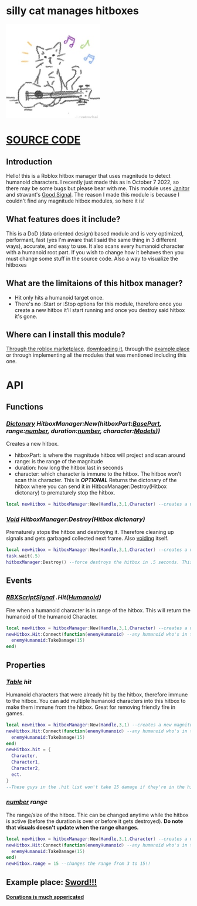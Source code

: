 # silly cat manages hitboxes
![image](https://github.com/EricPokemon/silly-cat-manages-hitboxes/blob/main/7f27964d7018b45a0ebbb012216e81cd.png)
# [SOURCE CODE](https://github.com/EricPokemon/silly-cat-manages-hitboxes/blob/main/HitboxManager.lua)
## Introduction
Hello! this is a Roblox hitbox manager that uses magnitude to detect humanoid characters. I recently just made this as in October 7 2022, so there may be some bugs but please bear with me. This module uses [Janitor](https://github.com/howmanysmall/Janitor) and stravant's [Good Signal](https://devforum.roblox.com/t/lua-signal-class-comparison-optimal-goodsignal-class/1387063). The reason I made this module is because I couldn't find any magnitude hitbox modules, so here it is!
## What features does it include?
This is a DoD (data oriented design) based module and is very optimized, performant, fast (yes I'm aware that I said the same thing in 3 different ways), accurate, and easy to use. It also scans every humanoid character with a humanoid root part. If you wish to change how it behaves then you must change some stuff in the source code. Also a way to visualize the hitboxes
## What are the limitaions of this hitbox manager?
- Hit only hits a humanoid target once.
- There's no :Start or :Stop options for this module, therefore once you create a new hitbox it'll start running and once you destroy said hitbox it's gone.
## Where can I install this module?
[Through the roblox marketplace](https://www.roblox.com/library/11204552320/silly-cat-manages-hitbox), [downloading it](https://github.com/EricPokemon/silly-cat-manages-hitboxes/blob/main/silly%20cat%20manages%20hitboxes.rbxm), through the [example place](https://www.roblox.com/games/11205345452/silly-cat-manages-hitboxes-Example-Place) or through implementing all the modules that was mentioned including this one.

# API
## Functions
### *[Dictonary](https://create.roblox.com/docs/education/coding-5/intro-to-dictionaries) HitboxManager:New(hitboxPart:[BasePart](https://create.roblox.com/docs/education/coding-5/intro-to-dictionaries](https://create.roblox.com/docs/reference/engine/classes/BasePart)), range:[number](https://create.roblox.com/docs/scripting/luau/numbers), duration:[number](https://create.roblox.com/docs/scripting/luau/numbers), character:[Models](https://create.roblox.com/docs/building-and-visuals/studio-modeling/model-objects)))*
Creates a new hitbox.
- hitboxPart: is where the magnitude hitbox will project and scan around
- range: is the range of the magnitude
- duration: how long the hitbox last in seconds
- character: which character is immune to the hitbox. The hitbox won't scan this character. This is ***OPTIONAL***
Returns the dictonary of the hitbox where you can send it in HitboxManager:Destroy(Hitbox dictonary) to prematurely stop the hitbox.
```lua
local newHitbox = hitboxManager:New(Handle,3,1,Character) --creates a new magnitude hitbox that will scan around Handle with a range of 3 and will last 1 second. Variable Character will be ignored.
```

### *[Void](https://create.roblox.com/docs/scripting/luau/nil) HitboxManager:Destroy(Hitbox dictonary)*
Prematurely stops the hitbox and destroying it. Therefore cleaning up signals and gets garbaged collected next frame. Also [voiding](https://create.roblox.com/docs/scripting/luau/nil) itself.
```lua
local newHitbox = hitboxManager:New(Handle,3,1,Character) --creates a new magnitude hitbox that will scan around Handle with a range of 3 and will last 1 second. Variable Character will be ignored.
task.wait(.5)
hitboxManager:Destroy() --force destroys the hitbox in .5 seconds. This is before the silly cat destroys the hitbox.
```

## Events
### *[RBXScriptSignal](https://create.roblox.com/docs/reference/engine/datatypes/RBXScriptSignal) .Hit([Humanoid](https://create.roblox.com/docs/reference/engine/classes/Humanoid))*
Fire when a humanoid character is in range of the hitbox. This will return the humanoid of the humanoid Character.
```lua
local newHitbox = hitboxManager:New(Handle,3,1,Character) --creates a new magnitude hitbox that will scan around Handle with a range of 3 and will last 1 second. Variable Character will be ignored.
newHitbox.Hit:Connect(function(enemyHumanoid) --any humanoid who's in the hitbox radius will take 15 damage.
  enemyHumanoid:TakeDamage(15)
end)
```

## Properties
### *[Table](https://create.roblox.com/docs/scripting/luau/tables) hit*
Humanoid characters that were already hit by the hitbox, therefore immune to the hitbox. You can add multiple humanoid characters into this hitbox to make them immune from the hitbox. Great for removing friendly fire in games.
```lua
local newHitbox = hitboxManager:New(Handle,3,1) --creates a new magnitude hitbox that will scan around Handle with a range of 3 and will last 1 second. Variable Character will be ignored.
newHitbox.Hit:Connect(function(enemyHumanoid) --any humanoid who's in the hitbox radius will take 15 damage.
  enemyHumanoid:TakeDamage(15)
end)
newHitbox.hit = {
  Character,
  Character1,
  Character2,
  ect.
}
--These guys in the .hit list won't take 15 damage if they're in the hitbox!
```

### *[number](https://create.roblox.com/docs/scripting/luau/numbers) range*
The range/size of the hitbox. Thic can be changed anytime while the hitbox is active (before the duration is over or before it gets destroyed). **Do note that visuals doesn't update when the range changes.**
```lua
local newHitbox = hitboxManager:New(Handle,3,1,Character) --creates a new magnitude hitbox that will scan around Handle with a range of 3 and will last 1 second. Variable Character will be ignored.
newHitbox.Hit:Connect(function(enemyHumanoid) --any humanoid who's in the hitbox radius will take 15 damage.
  enemyHumanoid:TakeDamage(15)
end)
newHitbox.range = 15 --changes the range from 3 to 15!!
```

## Example place: [Sword!!!](https://www.roblox.com/games/11205345452/silly-cat-manages-hitboxes-Example-Place)
#### [Donations is much appericated](https://www.roblox.com/catalog/10528629289/Donate-to-the-developers)
